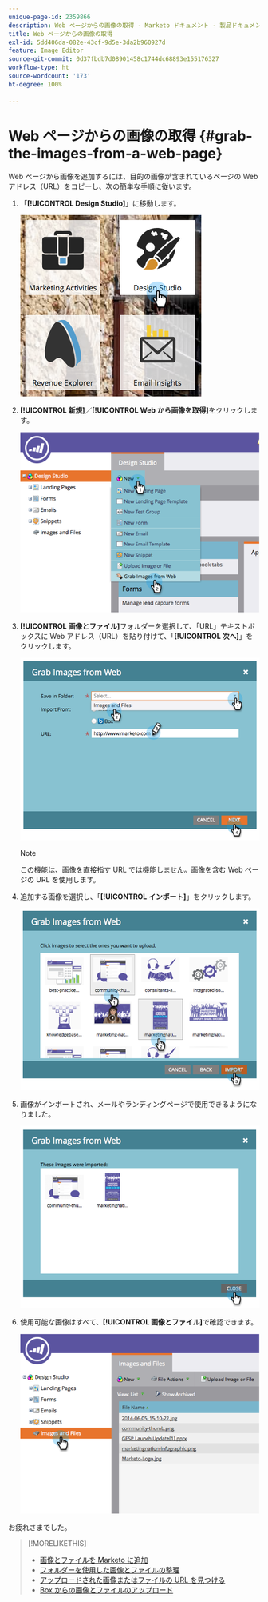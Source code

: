 ```yaml
---
unique-page-id: 2359866
description: Web ページからの画像の取得 - Marketo ドキュメント - 製品ドキュメント
title: Web ページからの画像の取得
exl-id: 5dd406da-082e-43cf-9d5e-3da2b960927d
feature: Image Editor
source-git-commit: 0d37fbdb7d08901458c1744dc68893e155176327
workflow-type: ht
source-wordcount: '173'
ht-degree: 100%

---
```


# Web ページからの画像の取得 {#grab-the-images-from-a-web-page}

Web ページから画像を追加するには、目的の画像が含まれているページの Web アドレス（URL）をコピーし、次の簡単な手順に従います。

1. 「**[!UICONTROL Design Studio]**」に移動します。

   ![](assets/designstudio-2.png)

1. **[!UICONTROL 新規]**／**[!UICONTROL Web から画像を取得]**&#x200B;をクリックします。

   ![](assets/image2014-9-16-11-3a37-3a46.png)

1. **[!UICONTROL 画像とファイル]**&#x200B;フォルダーを選択して、「URL」テキストボックスに Web アドレス（URL）を貼り付けて、「**[!UICONTROL 次へ]**」をクリックします。

   ![](assets/image2014-9-16-11-3a37-3a55.png)

   >[!NOTE]
   >
   >この機能は、画像を直接指す URL では機能しません。画像を含む Web ページの URL を使用します。

1. 追加する画像を選択し、「**[!UICONTROL インポート]**」をクリックします。

   ![](assets/image2014-9-16-11-3a38-3a3.png)

1. 画像がインポートされ、メールやランディングページで使用できるようになりました。

   ![](assets/image2014-9-16-11-3a38-3a9.png)

1. 使用可能な画像はすべて、**[!UICONTROL 画像とファイル]**&#x200B;で確認できます。

   ![](assets/image2014-9-16-11-3a38-3a18.png)

お疲れさまでした。

>[!MORELIKETHIS]
>
>* [画像とファイルを Marketo に追加](/help/marketo/product-docs/demand-generation/images-and-files/add-images-and-files-to-marketo.md)
>* [フォルダーを使用した画像とファイルの整理](/help/marketo/product-docs/demand-generation/images-and-files/organize-your-images-and-files-using-folders.md)
>* [アップロードされた画像またはファイルの URL を見つける](/help/marketo/product-docs/demand-generation/images-and-files/find-the-url-of-an-uploaded-image-or-file.md)
>* [Box からの画像とファイルのアップロード](/help/marketo/product-docs/demand-generation/images-and-files/upload-images-and-files-from-box.md)

